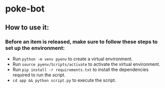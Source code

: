 # poke-bot
## How to use it:
### Before an item is released, make sure to follow these steps to set up the environment:
- Run `python -m venv pyenv` to create a virtual environment.
- Run `source pyenv/Scripts/activate` to activate the virtual environment.
- Run `pip install -r requirements.txt` to install the dependencies required to run the script.
- `cd app && python script.py` to execute the script.
